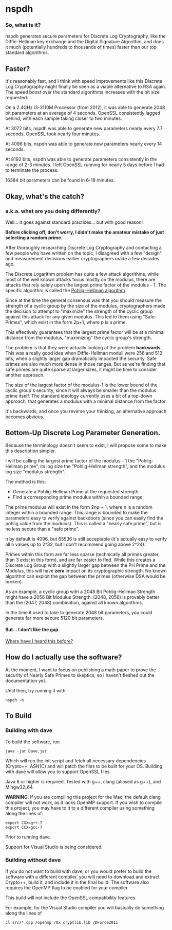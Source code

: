 # nspdh 

### So, what is it?
nspdh generates secure parameters for Discrete Log Cryptography, like the Diffie-Hellman key exchange and the Digital Signature Algorithm, and does it much (potentially hundreds to thousands of times) faster than our top standard algorithms. 

## Faster?

It's reasonably fast, and I think with speed improvements like this Discrete Log Cryptography might finally be seen as a viable alternative to RSA again. The speed boost over the standard algorithms increases with the bit size requested.

On a 2.4GHz i3-3110M Processor (from 2012), it was able to generate 2048 bit parameters at an average of 4 seconds.
OpenSSL consistently lagged behind, with each sample taking closer to two minutes. 

At 3072 bits, nspdh was able to generate new parameters nearly every 7.7 seconds.
OpenSSL took nearly four minutes.

At 4096 bits, nspdh was able to generate new parameters nearly every 14 seconds.

At 8192 bits, nspdh was able to generate parameters consistently in the range of 2-3 minutes.
I left OpenSSL running for nearly 5 days before I had to terminate the process. 

16384 bit parameters can be found in 6-18 minutes. 

## Okay, what's the catch? 
### a.k.a. what are you doing differently? 

Well... it goes against standard practices... but with good reason! 

**Before clicking off, don't worry, I didn't make the amateur mistake of just selecting a random prime.**

After thoroughly researching Discrete Log Cryptography and contacting a few people who have written on the topic, I disagreed with a few "design" and measurement decisions earlier cryptographers made a few decades ago. 

The Discrete Logarithm problem has quite a few attack algorithms, while most of the well known attacks focus mostly on the modulus, there are attacks that rely solely upon the largest prime factor of the modulus - 1. The specific algorithm is called the [Pohlig-Hellman algorithm](https://en.wikipedia.org/wiki/Pohlig%E2%80%93Hellman_algorithm).

Since at the time the general consensus was that you should measure the strength of a cyclic group by the size of the modulus, cryptographers made the decision to attempt to "maximize" the strength of the cyclic group against this attack for any given modulus. This led to them using "Safe-Primes", which exist in the form 2p+1, where p is a prime. 

This effectively guarantees that the largest prime factor will be at a minimal distance from the modulus, "maximizing" the cyclic group's strength.  

The problem is that they were actually looking at the problem **backwards**. This was a really good idea when Diffie-Hellman moduli were 256 and 512 bits, when a slightly larger gap dramatically impacted the security. Safe primes are also much more dense in those ranges. But as we're finding that safe primes are quite sparse at larger sizes, it might be time to consider another approach.

The size of the largest factor of the modulus-1 is the lower bound of the cyclic group's security, since it will always be smaller than the modulus prime itself. The standard ideology currently uses a bit of a top-down approach, that generates a modulus with a minimal distance from the factor. 

It's backwards, and once you reverse your thinking, an alternative approach becomes obvious. 

## Bottom-Up Discrete Log Parameter Generation.

Because the terminology doesn't seem to exist, I will propose some to make this description simpler.

I will be calling the largest prime factor of the modulus - 1 the "Pohlig-Hellman prime", its log size the "Pohlig-Hellman strength", and the modulus log size "modulus strength".

The method is this: 
- Generate a Pohlig-Hellman Prime at the requested strength.
- Find a corresponding prime modulus within a bounded range. 

The prime modulus will exist in the form 2np + 1, where n is a random integer within a bounded range. This range is bounded to make the parameters easy to verify against backdoors (since you can easily find the pohlig value from the modulus). This is called a "nearly safe prime", but is no less secure than a "safe prime".

n by default is 4096, but 65536 is still acceptable (it's actually easy to verify all n values up to 2^32, but I don't recommend going above 2^24).  

Primes within this form are far less sparse (technically all primes greater than 3 exist in this form), and are far easier to find. While this creates a Discrete Log Group with a slightly larger gap between the PH Prime and the Modulus, this will have **zero** impact on its cryptographic strength. No known algorithm can exploit the gap between the primes (otherwise DSA would be broken). 

As an example, a cyclic group with a 2048 Bit Pohlig-Hellman Strength might have a 2056 Bit Modulus Strength. (2048, 2056) is provably better than the (2047, 2048) combination, against all known algorithms. 

In the time it used to take to generate 2048 bit parameters, you could generate far more secure 5120 bit parameters.

#### But... I don't like the gap.

[Where have I heard this before?](https://youtu.be/pdR7WW3XR9c?t=52)

## How do I actually use the software?

At the moment, I want to focus on publishing a math paper to prove the security of Nearly Safe Primes to skeptics, so I haven't fleshed out the documentation yet.

Until then, try running it with:
```
nspdh -h
```

## To Build 
### Building with dave 

To build the software, run 

``` 
java -jar Dave.jar 
```

Which will run the init script and fetch all necessary dependencies (Crypto++, ASN1C) and will patch the files to be built for your OS. Building with dave will allow you to support OpenSSL files. 

Java 8 or higher is required. Tested with g++, clang (aliased as g++), and Mingw32_64.

**WARNING**: If you are compiling this project for the Mac, the default clang compiler will not work, as it lacks OpenMP support. If you wish to compile this project, you may have to it to a different compiler using something along the lines of: 
```
export CXX=g++-7
export CCX=gcc-7
```
Prior to running dave.

Support for Visual Studio is being considered.

### Building without dave

If you do not want to build with dave, or you would prefer to build the software with a different compiler, you will need to download and extract Crypto++, build it, and include it in the final build. The software also requires the OpenMP flag to be enabled for your compiler. 

This build will not include the OpenSSL compatibility features.

For example, for the Visual Studio compiler you will basically do something along the lines of
```
cl src/*.cpp /openmp /Ox cryptlib.lib /DForce2011
```
